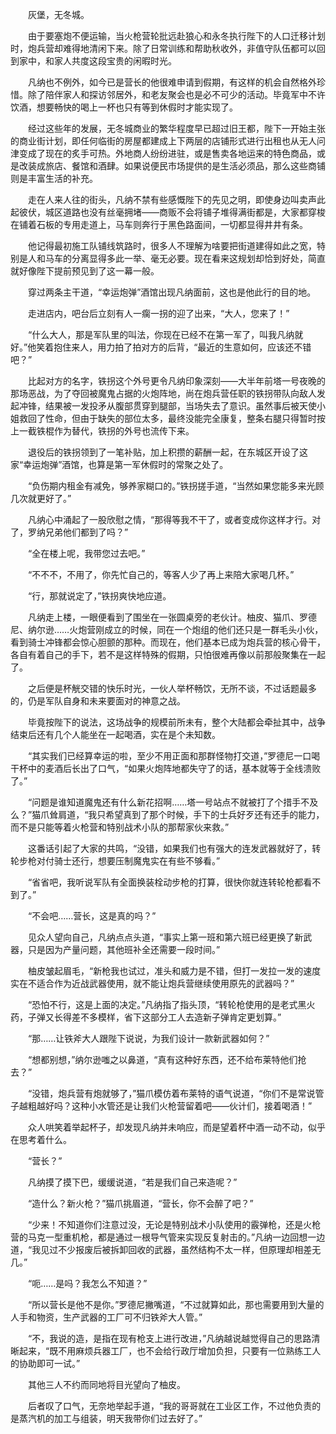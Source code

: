 　　灰堡，无冬城。

　　由于要塞炮不便运输，当火枪营轮批远赴狼心和永冬执行陛下的人口迁移计划时，炮兵营却难得地清闲下来。除了日常训练和帮助秋收外，非值守队伍都可以回到家中，和家人共度这段宝贵的闲暇时光。

　　凡纳也不例外，如今已是营长的他很难申请到假期，有这样的机会自然格外珍惜。除了陪伴家人和探访邻居外，和老友聚会也是必不可少的活动。毕竟军中不许饮酒，想要畅快的喝上一杯也只有等到休假时才能实现了。

　　经过这些年的发展，无冬城商业的繁华程度早已超过旧王都，陛下一开始主张的商业街计划，即任何临街的房屋都建成上下两层的店铺形式进行出租也从无人问津变成了现在的炙手可热。外地商人纷纷进驻，或是售卖各地运来的特色商品，或是改装成旅店、餐馆和酒肆。如果说便民市场提供的是生活必须品，那么这些商铺则是丰富生活的补充。

　　走在人来人往的街头，凡纳不禁有些感慨陛下的先见之明，即使身边叫卖声此起彼伏，城区道路也没有丝毫拥堵——商贩不会将铺子堆得满街都是，大家都穿梭在铺着石板的专用走道上，马车则奔行于黑色路面间，一切都显得井井有条。

　　他记得最初施工队铺线筑路时，很多人不理解为啥要把街道建得如此之宽，特别是人和马车的分离显得多此一举、毫无必要。现在看来这规划却恰到好处，简直就好像陛下提前预见到了这一幕一般。

　　穿过两条主干道，“幸运炮弹”酒馆出现凡纳面前，这也是他此行的目的地。

　　走进店内，吧台后立刻有人一瘸一拐的迎了出来，“大人，您来了！”

　　“什么大人，那是军队里的叫法，你现在已经不在第一军了，叫我凡纳就好。”他笑着抱住来人，用力拍了拍对方的后背，“最近的生意如何，应该还不错吧？”

　　比起对方的名字，铁拐这个外号更令凡纳印象深刻——大半年前塔一号夜晚的那场恶战，为了夺回被魔鬼占据的火炮阵地，尚在炮兵营任职的铁拐带队向敌人发起冲锋，结果被一发投矛从腹部贯穿到腿部，当场失去了意识。虽然事后被天使小姐救回了性命，但由于缺失的部位太多，最终没能完全康复，整条右腿只得暂时按上一截铁棍作为替代，铁拐的外号也流传下来。

　　退役后的铁拐领到了一笔补贴，加上积攒的薪酬一起，在东城区开设了这家“幸运炮弹”酒馆，也算是第一军休假时的常聚之处了。

　　“负伤期内租金有减免，够养家糊口的。”铁拐搓手道，“当然如果您能多来光顾几次就更好了。”

　　凡纳心中涌起了一股欣慰之情，“那得等我不干了，或者变成你这样才行。对了，罗纳兄弟他们都到了吗？”

　　“全在楼上呢，我带您过去吧。”

　　“不不不，不用了，你先忙自己的，等客人少了再上来陪大家喝几杯。”

　　“行，那就说定了，”铁拐爽快地应道。

　　凡纳走上楼，一眼便看到了围坐在一张圆桌旁的老伙计。柚皮、猫爪、罗德尼、纳尔逊……火炮营刚成立的时候，同在一个炮组的他们还只是一群毛头小伙，看到骑士冲锋都会惊心胆颤的那种。而现在，他们基本已成为炮兵营的核心骨干，各自有着自己的手下，若不是这样特殊的假期，只怕很难再像以前那般聚集在一起了。

　　之后便是杯觥交错的快乐时光，一伙人举杯畅饮，无所不谈，不过话题最多的，仍是军队自身和未来要面对的神意之战。

　　毕竟按陛下的说法，这场战争的规模前所未有，整个大陆都会牵扯其中，战争结束后还有几个人能坐在一起喝酒，实在是个未知数。

　　“其实我们已经算幸运的啦，至少不用正面和那群怪物打交道，”罗德尼一口喝干杯中的麦酒后长出了口气，“如果火炮阵地都失守了的话，基本就等于全线溃败了。”

　　“问题是谁知道魔鬼还有什么新花招啊……塔一号站点不就被打了个措手不及么？”猫爪耸肩道，“我只希望真到了那个时候，手下的士兵好歹还有还手的能力，而不是只能等着火枪营和特别战术小队的那帮家伙来救。”

　　这番话引起了大家的共鸣，“没错，如果我们也有强大的连发武器就好了，转轮步枪对付骑士还行，想要压制魔鬼实在有些不够看。”

　　“省省吧，我听说军队有全面换装栓动步枪的打算，很快你就连转轮枪都看不到了。”

　　“不会吧……营长，这是真的吗？”

　　见众人望向自己，凡纳点点头道，“事实上第一班和第六班已经更换了新武器，只是因为产量问题，其他班补全还需要一段时间。”

　　柚皮皱起眉毛，“新枪我也试过，准头和威力是不错，但打一发拉一发的速度实在不适合作为近战武器使用，就不能让炮兵营继续使用原先的武器吗？”

　　“恐怕不行，这是上面的决定。”凡纳指了指头顶，“转轮枪使用的是老式黑火药，子弹又长得差不多模样，省下这部分工人去造新子弹肯定更划算。”

　　“那……让铁斧大人跟陛下说说，为我们设计一款新武器如何？”

　　“想都别想，”纳尔逊嗤之以鼻道，“真有这种好东西，还不给布莱特他们抢去？”

　　“没错，炮兵营有炮就够了，”猫爪模仿着布莱特的语气说道，“你们不是常说管子越粗越好吗？这种小水管还是让我们火枪营留着吧——伙计们，接着喝酒！”

　　众人哄笑着举起杯子，却发现凡纳并未响应，而是望着杯中酒一动不动，似乎在思考着什么。

　　“营长？”

　　凡纳摸了摸下巴，缓缓说道，“若是我们自己来造呢？”

　　“造什么？新火枪？”猫爪挑眉道，“营长，你不会醉了吧？”

　　“少来！不知道你们注意过没，无论是特别战术小队使用的霰弹枪，还是火枪营的马克一型重机枪，都是通过一根导气管来实现反复射击的。”凡纳一边回想一边道，“我见过不少报废后被拆卸回收的武器，虽然结构不太一样，但原理却相差无几。”

　　“呃……是吗？我怎么不知道？”

　　“所以营长是他不是你。”罗德尼撇嘴道，“不过就算如此，那也需要用到大量的人手和物资，生产武器的工厂可不归铁斧大人管。”

　　“不，我说的造，是指在现有枪支上进行改进，”凡纳越说越觉得自己的思路清晰起来，“既不用麻烦兵器工厂，也不会给行政厅增加负担，只要有一位熟练工人的协助即可一试。”

　　其他三人不约而同地将目光望向了柚皮。

　　后者叹了口气，无奈地举起手道，“我的哥哥就在工业区工作，不过他负责的是蒸汽机的加工与组装，明天我带你们过去好了。”
